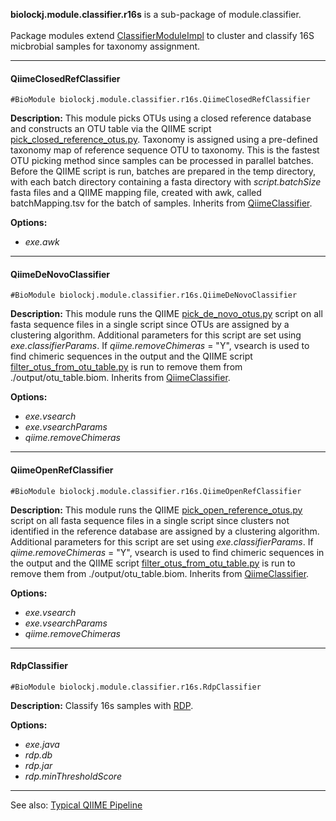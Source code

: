 **biolockj.module.classifier.r16s** is a sub-package of module.classifier.<br><br>Package modules extend [ClassifierModuleImpl](https://msioda.github.io/BioLockJ/docs/biolockj/module/classifier/ClassifierModuleImpl.html) to cluster and classify 16S micbrobial samples for taxonomy assignment.

----

#### QiimeClosedRefClassifier
`#BioModule biolockj.module.classifier.r16s.QiimeClosedRefClassifier`

**Description:**  This module picks OTUs using a closed reference database and constructs an OTU table via the QIIME script [pick_closed_reference_otus.py](http://qiime.org/scripts/pick_closed_reference_otus.html).  Taxonomy is assigned using a pre-defined taxonomy map of reference sequence OTU to taxonomy.  This is the fastest OTU picking method since samples can be processed in parallel batches.  Before the QIIME script is run, batches are prepared in the temp directory, with each batch directory containing a fasta directory with *script.batchSize* fasta files and a QIIME mapping file, created with awk, called batchMapping.tsv for the batch of samples.   Inherits from [QiimeClassifier](../../../module.implicit.qiime#QiimeClassifier).

**Options:**

   - *exe.awk* 

----

#### QiimeDeNovoClassifier
`#BioModule biolockj.module.classifier.r16s.QiimeDeNovoClassifier`

**Description:**  This module runs the QIIME [pick_de_novo_otus.py](http://qiime.org/scripts/pick_de_novo_otus.html) script on all fasta sequence files in a single script since OTUs are assigned by a clustering algorithm.  Additional parameters for this script are set using *exe.classifierParams*.  If *qiime.removeChimeras* = "Y", vsearch is used to find chimeric sequences in the output and the QIIME script [filter_otus_from_otu_table.py](http://qiime.org/scripts/filter_otus_from_otu_table.html) is run to remove them from ./output/otu_table.biom.  Inherits from [QiimeClassifier](../../../module.implicit.qiime#QiimeClassifier).

**Options:**

   - *exe.vsearch* 
   - *exe.vsearchParams* 
   - *qiime.removeChimeras* 

----

#### QiimeOpenRefClassifier
`#BioModule biolockj.module.classifier.r16s.QiimeOpenRefClassifier`

**Description:**  This module runs the QIIME [pick_open_reference_otus.py](http://qiime.org/scripts/pick_open_reference_otus.html) script on all fasta sequence files in a single script since clusters not identified in the reference database are assigned by a clustering algorithm.  Additional parameters for this script are set using *exe.classifierParams*.  If *qiime.removeChimeras* = "Y", vsearch is used to find chimeric sequences in the output and the QIIME script [filter_otus_from_otu_table.py](http://qiime.org/scripts/filter_otus_from_otu_table.html) is run to remove them from ./output/otu_table.biom.  Inherits from [QiimeClassifier](../../../module.implicit.qiime#QiimeClassifier).

**Options:**

   - *exe.vsearch* 
   - *exe.vsearchParams* 
   - *qiime.removeChimeras* 

----

#### RdpClassifier
`#BioModule biolockj.module.classifier.r16s.RdpClassifier`

**Description:**  Classify 16s samples with [RDP](http://rdp.cme.msu.edu/classifier/classifier.jsp).   

**Options:**

   - *exe.java* 
   - *rdp.db*
   - *rdp.jar*
   - *rdp.minThresholdScore*

---

See also: [Typical QIIME Pipeline](../../../Example-Pipeline-Qiime)
